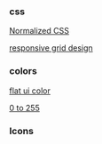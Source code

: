 ### css
[Normalized CSS](https://necolas.github.io/normalize.css/)

[responsive grid design](http://www.responsivegridsystem.com/)

### colors
[flat ui color](https://flatuicolors.com/)

[0 to 255](https://www.0to255.com/e67e22)

### Icons
